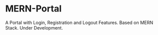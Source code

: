 # MERN-Portal
A Portal with Login, Registration and Logout Features. Based on MERN Stack. Under Development.
